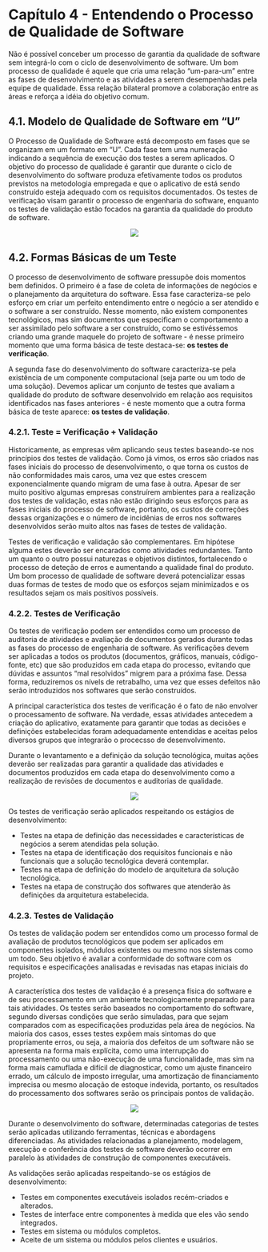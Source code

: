 # Capítulo 4 - Entendendo o Processo de Qualidade de Software

Não é possível conceber um processo de garantia da qualidade de software sem integrá-lo com o ciclo de desenvolvimento de software. Um bom processo de qualidade é aquele que cria uma relação “um-para-um” entre as fases de desenvolvimento e as atividades a serem desempenhadas pela equipe de qualidade. Essa relação bilateral promove a colaboração entre as áreas e reforça a idéia do objetivo comum.

## 4.1. Modelo de Qualidade de Software em “U”

O Processo de Qualidade de Software está decomposto em fases que se organizam em um formato em “U”. Cada fase tem uma numeração indicando a sequência de execução dos testes a serem aplicados. O objetivo do processo de qualidade é garantir que durante o ciclo de desenvolvimento do software produza efetivamente todos os produtos previstos na metodologia empregada e que o aplicativo de está sendo construído esteja adequado com os requisitos documentados. Os testes de verificação visam garantir o processo de engenharia do software, enquanto os testes de validação estão focados na garantia da qualidade do produto de software.

<div align='center'>
    <img src='books/alexandre_bartie/imgs/figura-4-1.png'>
</div>

## 4.2. Formas Básicas de um Teste

O processo de desenvolvimento de software pressupõe dois momentos bem definidos. O primeiro é a fase de coleta de informações de negócios e o planejamento da arquitetura do software. Essa fase caracteriza-se pelo esforço em criar um perfeito entendimento entre o negócio a ser atendido e o software a ser construído. Nesse momento, não existem componentes tecnológicos, mas sim documentos que especificam o comportamento a ser assimilado pelo software a ser construído, como se estivéssemos criando uma grande maquele do projeto de software - é nesse primeiro momento que uma forma básica de teste destaca-se: **os testes de verificação**.

A segunda fase do desenvolvimento do software caracteriza-se pela existência de um componente computacional (seja parte ou um todo de uma solução). Devemos aplicar um conjunto de testes que avaliam a qualidade do produto de software desenvolvido em relação aos requisitos identificados nas fases anteriores - é neste momento que a outra forma básica de teste aparece: **os testes de validação**.

### 4.2.1. Teste = Verificação + Validação

Historicamente, as empresas vêm aplicando seus testes baseando-se nos princípios dos testes de validação. Como já vimos, os erros são criados nas fases iniciais do processo de desenvolvimento, o que torna os custos de não conformidades mais caros, uma vez que estes crescem exponencialmente quando migram de uma fase à outra. Apesar de ser muito positivo algumas empresas construírem ambientes para a realização dos testes de validação, estas não estão dirigindo seus esforços para as fases iniciais do processo de software, portanto, os custos de correções dessas organizações e o número de incidênias de erros nos softwares desenvolvidos serão muito altos nas fases de testes de validação.

Testes de verificação e validação são complementares. Em hipótese alguma estes deverão ser encarados como atividades redundantes. Tanto um quanto o outro possui naturezas e objetivos distintos, fortalecendo o processo de deteção de erros e aumentando a qualidade final do produto. Um bom processo de qualidade de software deverá potencializar essas duas formas de testes de modo que os esforços sejam minimizados e os resultados sejam os mais positivos possíveis.

### 4.2.2. Testes de Verificação

Os testes de verificação podem ser entendidos como um processo de auditoria de atividades e avaliação de documentos gerados durante todas as fases do processo de engenharia de software. As verificações devem ser aplicadas a todos os produtos (documentos, gráficos, manuais, código-fonte, etc) que são produzidos em cada etapa do processo, evitando que dúvidas e assuntos “mal resolvidos” migrem para a próxima fase. Dessa forma, reduziremos os nívels de retrabalho, uma vez que esses defeitos não serão introduzidos nos softwares que serão construídos.

A principal característica dos testes de verificação é o fato de não envolver o processamento de software. Na verdade, essas atividades antecedem a criação do aplicativo, exatamente para garantir que todas as decisões e definições estabelecidas foram adequadamente entendidas e aceitas pelos diversos grupos que integrarão o procecsso de desenvolvimento.

Durante o levantamento e a definição da solução tecnológica, muitas ações deverão ser realizadas para garantir a qualidade das atividades e documentos produzidos em cada etapa do desenvolvimento como a realização de revisões de documentos e auditorias de qualidade.

<div align='center'>
    <img src='books/alexandre_bartie/imgs/figura-4-2.png'>
</div>


Os testes de verificação serão aplicados respeitando os estágios de desenvolvimento:

- Testes na etapa de definição das necessidades e características de negócios a serem atendidas pela solução.
- Testes na etapa de identificação dos requisitos funcionais e não funcionais que a solução tecnológica deverá contemplar.
- Testes na etapa de definição do modelo de arquitetura da solução tecnológica.
- Testes na etapa de construção dos softwares que atenderão às definições da arquitetura estabelecida.

### 4.2.3. Testes de Validação

Os testes de validação podem ser entendidos como um processo formal de avaliação de produtos tecnológicos que podem ser aplicados em componentes isolados, módulos existentes ou mesmo nos sistemas como um todo. Seu objetivo é avaliar a conformidade do software com os requisitos e especificações analisadas e revisadas nas etapas iniciais do projeto.

A característica dos testes de validação é a presença física do software e de seu processamento em um ambiente tecnologicamente preparado para tais atividades. Os testes serão baseados no comportamento do software, segundo diversas condições que serão simuladas, para que sejam comparados com as especificações produzidas pela área de negócios. Na maioria dos casos, esses testes expõem mais sintomas do que propriamente erros, ou seja, a maioria dos defeitos de um software não se apresenta na forma mais explícita, como uma interrupção do processamento ou uma não-execução de uma funcionalidade, mas sim na forma mais camuflada e difícil de diagnosticar, como um ajuste financeiro errado, um cálculo de imposto irregular, uma amortização de financiamento imprecisa ou mesmo alocação de estoque indevida, portanto, os resultados do processamento dos softwares serão os principais pontos de validação.

<div align='center'>
    <img src='books/alexandre_bartie/imgs/figura-4-3.png'>
</div>

Durante o desenvolvimento do software, determinadas categorias de testes serão aplicadas utilizando ferramentas, técnicas e abordagens diferenciadas. As atividades relacionadas a planejamento, modelagem, execução e conferência dos testes de software deverão ocorrer em paralelo às atividades de construção de componentes executáveis.

As validações serão aplicadas respeitando-se os estágios de desenvolvimento:

- Testes em componentes executáveis isolados recém-criados e alterados.
- Testes de interface entre componentes à medida que eles vão sendo integrados.
- Testes em sistema ou módulos completos.
- Aceite de um sistema ou módulos pelos clientes e usuários.
